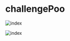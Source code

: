 # challengePoo

![index](https://github.com/Just1B/challengePoo/raw/master/screens/challengePoo.png)

![index](https://github.com/Just1B/challengePoo/raw/master/screens/challengePoo_2.png)
